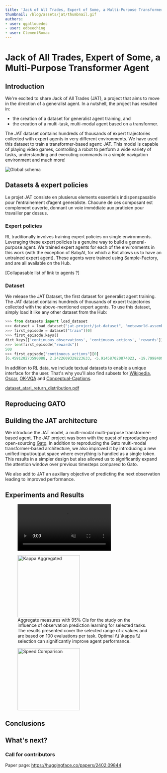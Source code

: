 ```yaml
---
title: 'Jack of All Trades, Expert of Some, a Multi-Purpose Transformer Agent'
thumbnail: /blog/assets/jat/thumbnail.gif
authors:
- user: qgallouedec
- user: edbeeching
- user: ClementRomac
---
```


# Jack of All Trades, Expert of Some, a Multi-Purpose Transformer Agent

## Introduction

We're excited to share Jack of All Trades (JAT), a project that aims to move in the direction of a generalist agent. In a nutshell, the project has resulted in:

- the creation of a dataset for generalist agent training, and
- the creation of a multi-task, multi-modal agent based on a transformer.

The JAT dataset contains hundreds of thousands of expert trajectories collected with expert agents in very different environments. We have used this dataset to train a transformer-based agent: JAT. This model is capable of playing video games, controlling a robot to perform a wide variety of tasks, understanding and executing commands in a simple navigation environment and much more!

<img src="https://huggingface.co/datasets/huggingface/documentation-images/resolve/refs%2Fpr%2F327/blog/jat/global_schema.gif" alt="Global schema"/>

## Datasets & expert policies

Le projet JAT consiste en plusierus elements essentiels indispenspasable pour l’entrainement d’agent generaliste. Chacune de ces composant est complement ouverte, donnant un voie immédiate aux praticien pour travailler par dessus.

### Expert policies

RL traditionally involves training expert policies on single environments. Leveraging these expert policies is a genuine way to build a general-purpose agent. We trained expert agents for each of the environments in this work (with the exception of BabyAI, for which a Bot allows us to have an untrained expert agent). These agents were trained using Sample-Factory, and are all available on the Hub.

[Collapasable list of link to agents ?]

### Dataset

We release the JAT Dataset, the first dataset for generalist agent training. The JAT dataset contains hundreds of thousands of expert trajectories collected with the above-mentioned expert agents. To use this dataset, simply load it like any other dataset from the Hub:

```python
>>> from datasets import load_dataset
>>> dataset = load_dataset("jat-project/jat-dataset", "metaworld-assembly")
>>> first_episode = dataset["train"][0]
>>> first_episode.keys()
dict_keys(['continuous_observations', 'continuous_actions', 'rewards'])
>>> len(first_episode["rewards"])
500
>>> first_episode["continuous_actions"][0]
[6.459120273590088, 2.2422609329223633, -5.914587020874023, -19.799840927124023]
```

In addition to RL data, we include textual datasets to enable a unique interface for the user. That's why you'll also find subsets for [Wikipedia](https://en.wikipedia.org/wiki/Wikipedia:Database_download), [Oscar](https://oscar-project.org), [OK-VQA](https://okvqa.allenai.org) and [Conceptual-Captions](https://ai.google.com/research/ConceptualCaptions/).

[dataset_atari_return_distribution.pdf](Jack%20of%20All%20Trades,%20Master%20of%20Some%202ec1606871e94b4abed0967bbe2c72d8/dataset_atari_return_distribution.pdf)


## Reproducing GATO

<!-- [Is a whole section really needed? See below] -->

## Building the JAT architecture

We introduce the JAT model, a multi-modal multi-purpose transformer-based agent. The JAT project was born with the quest of reproducing and open-sourcing [Gato](https://arxiv.org/abs/2205.06175). In addition to reproducing the Gato multi-modal transformer-based architecture, we also improved it by introducing a new unified input/output space where everything is handled as a single token. This results in a simpler design but also allowed us to significantly expand the attention window over previous timesteps compared to Gato.

<!-- [Schema] -->

We also add to JAT an auxiliary objective of predicting the next observation leading to improved performance.

## Experiments and Results

<figure class="image text-center">
  <video style="max-width: 100%; margin: auto;" autoplay loop muted playsinline src="https://huggingface.co/datasets/huggingface/documentation-images/raw/refs%2Fpr%2F327/blog/jat/jat_hf.mp4"></video>
  <figcaption></figcaption>
</figure>

<figure class="image text-center">
  <img src="https://huggingface.co/datasets/huggingface/documentation-images/resolve/refs%2Fpr%2F328/blog/jat/kappa_aggregated.svg" height="200" alt="Kappa Aggregated">
  <figcaption>Aggregate measures with 95% CIs for the study on the influence of observation prediction learning for selected tasks. The results presented cover the selected range of κ values and are based on 100 evaluations per task. Optimal \\( \kappa \\) selection can significantly improve agent performance.</figcaption>
</figure>

<figure class="image text-center">
  <img src="https://huggingface.co/datasets/huggingface/documentation-images/resolve/refs%2Fpr%2F328/blog/jat/score_steps.svg" height="200" alt="Speed Comparison">
  <figcaption></figcaption>
</figure>

## Conclusions

## What's next?

### Call for contributors

Paper page: https://huggingface.co/papers/2402.09844